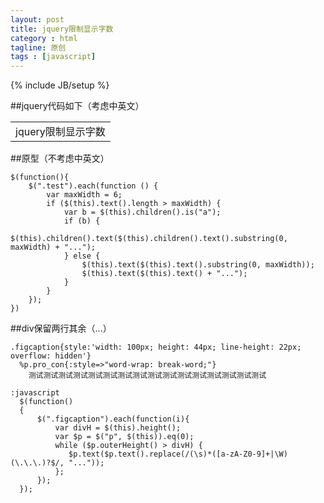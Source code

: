 ```yaml
---
layout: post
title: jquery限制显示字数
category : html
tagline: 原创
tags : [javascript]
---
```

{% include JB/setup %}

<!--{% include themes/custom-settings/time.html %}-->

##jquery代码如下（考虑中英文）
    <table>
        <tr>
            <td class="test">jquery限制显示字数</td>
        <tr>
    </table>
    <script>
        //获取string总长度
        function fucCheckLength(strTemp) {
            var i,sum;
            sum=0;
            for(i=0;i<strTemp.length;i++) {
                if ((strTemp.charCodeAt(i)>=0) && (strTemp.charCodeAt(i)<=255)) {
                    sum=sum+1;
                }else {
                    sum=sum+2;
                }
            }
            return sum;
        };
        //返回index strTemp在num位置时的index
        function returnIndex(strTemp,num){
            var i,sum;
            sum=0;
            for(i=0;i<strTemp.length;i++) {
                if ((strTemp.charCodeAt(i)>=0) && (strTemp.charCodeAt(i)<=255)) {
                    sum=sum+1;
                }else {
                    sum=sum+2;
                }
                if(sum>num){
                    break;
                }
            }
            return i;
        }
        //...替换
        function replaceNew(obj,num){
            $(obj).each(function(){
                var total_len = fucCheckLength2($(obj).text());
                if (total_len > num) {
                    var text_len = returnIndex2($(obj).text(),num);
                    $(obj).text($(obj).text().substring(0, text_len) + "...");
                }
            })
        }
        $(function () {
            replaceNew($('.test'),9);
        });
    </script>

##原型（不考虑中英文）

    $(function(){
        $(".test").each(function () {
            var maxWidth = 6;
            if ($(this).text().length > maxWidth) {
                var b = $(this).children().is("a");
                if (b) {
                    $(this).children().text($(this).children().text().substring(0, maxWidth) + "...");
                } else {
                    $(this).text($(this).text().substring(0, maxWidth));
                    $(this).text($(this).text() + "...");
                }
            }
        });
    })

##div保留两行其余（...）

    .figcaption{style:'width: 100px; height: 44px; line-height: 22px; overflow: hidden'}
      %p.pro_con{:style=>"word-wrap: break-word;"}
        测试测试测试测试测试测试测试测试测试测试测试测试测试测试测试测试

    :javascript
      $(function()
      {
          $(".figcaption").each(function(i){
              var divH = $(this).height();
              var $p = $("p", $(this)).eq(0);
              while ($p.outerHeight() > divH) {
                 $p.text($p.text().replace(/(\s)*([a-zA-Z0-9]+|\W)(\.\.\.)?$/, "..."));
              };
          });
      });